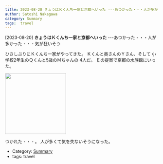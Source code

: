 ```yaml
---
title: 2023-08-20 きょうはＫくんち一家と京都へいった ---あつかった・・・人が多かった・・・気が狂いそう
author: Satoshi Nakagawa
category: Summary
tags:  travel
---
```


[2023-08-20] **きょうはＫくんち一家と京都へいった**  ---あつかった・・・人が多かった・・・気が狂いそう

 ひさしぶりにＫくんち一家がやってきた。
Ｋくんと奥さんのＹさん、そして
小学校2年生のＱくんと5歳のＭちゃんの
4人だ。
Ｅの提案で京都の水族館にいった。

<img src="/pict/2023-08-20-kyoto-5-pub.jpg)" alt="" width="200"/>

 つかれた・・・。
人が多くて気を失ないそうになった。

- Category: [Summary](https://merapano.github.io/categories.html#Summary)
- tags:  travel
